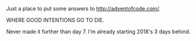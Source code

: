 Just a place to put some answers to http://adventofcode.com/.

WHERE GOOD INTENTIONS GO TO DIE.

Never made it further than day 7. I'm already starting 2018's 3 days behind.
